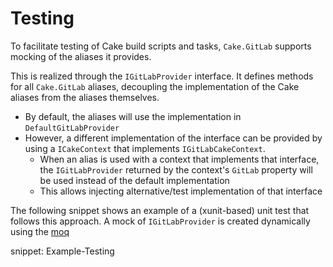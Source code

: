 # Testing

To facilitate testing of Cake build scripts and tasks, `Cake.GitLab` supports mocking of the aliases it provides.

This is realized through the `IGitLabProvider` interface.
It defines methods for all `Cake.GitLab` aliases, decoupling the implementation of the Cake aliases from the aliases themselves.

- By default, the aliases will use the implementation in `DefaultGitLabProvider`
- However, a different implementation of the interface can be provided by using a `ICakeContext` that implements `IGitLabCakeContext`.
  - When an alias is used with a context that implements that interface, the `IGitLabProvider` returned by the context's `GitLab` property will be used instead of the default implementation
  - This allows injecting alternative/test implementation of that interface

The following snippet shows an example of a (xunit-based) unit test that follows this approach.
A mock of `IGitLabProvider` is created dynamically using the [moq](https://github.com/devlooped/moq)

snippet: Example-Testing
